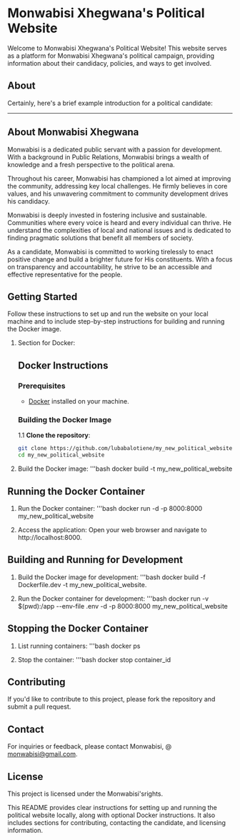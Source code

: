 # Monwabisi Xhegwana's Political Website

Welcome to Monwabisi Xhegwana's Political Website! This website serves as a platform for Monwabisi Xhegwana's political campaign, providing information about their candidacy, policies, and ways to get involved.

## About

Certainly, here's a brief example introduction for a political candidate:

---

## About Monwabisi Xhegwana

Monwabisi is a dedicated public servant with a passion for development. With a background in Public Relations, Monwabisi brings a wealth of knowledge and a fresh perspective to the political arena.

Throughout his career, Monwabisi has championed a lot aimed at improving the community, addressing key local challenges. He firmly believes in core values, and his unwavering commitment to community development drives his candidacy.

Monwabisi is deeply invested in fostering inclusive and sustainable. Communities where every voice is heard and every individual can thrive. He understand the complexities of local and national issues and is dedicated to finding pragmatic solutions that benefit all members of society.

As a candidate, Monwabisi is committed to working tirelessly to enact positive change and build a brighter future for His constituents. With a focus on transparency and accountability, he strive to be an accessible and effective representative for the people.


## Getting Started

Follow these instructions to set up and run the website on your local machine and to include step-by-step instructions for building and running the Docker image.


1. Section for Docker:

   ## Docker Instructions

   ### Prerequisites

   - [Docker](https://docs.docker.com/get-docker/) installed on your machine.

   ### Building the Docker Image

   1.1 **Clone the repository**:
   ```bash
   git clone https://github.com/lubabalotiene/my_new_political_website.git
   cd my_new_political_website


2. Build the Docker image:
   '''bash
   docker build -t my_new_political_website

## Running the Docker Container

1. Run the Docker container:
   '''bash
   docker run -d -p 8000:8000 my_new_political_website

2. Access the application:
   Open your web browser and navigate to http://localhost:8000.

## Building and Running for Development

   1. Build the Docker image for development:
      '''bash
      docker build -f Dockerfile.dev -t my_new_political_website.

   2. Run the Docker container for development:
      '''bash
      docker run -v $(pwd):/app --env-file .env -d -p 8000:8000 my_new_political_website

## Stopping the Docker Container

   1. List running containers:
      '''bash
      docker ps

   2. Stop the container:
      '''bash
      docker stop container_id

## Contributing
If you'd like to contribute to this project, please fork the repository and submit a pull request.

## Contact
For inquiries or feedback, please contact Monwabisi, @ monwabisi@gmail.com.

## License
This project is licensed under the Monwabisi'srights.


This README provides clear instructions for setting up and running the political website locally, along with optional Docker instructions. It also includes sections for contributing, contacting the candidate, and licensing information.



